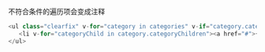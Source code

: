 不符合条件的遍历项会变成注释

```javascript
<ul class="clearfix" v-for="category in categories" v-if="category.categoryId==current">
   <li v-for="categoryChild in category.categoryChildren"><a href="#">{{categoryChild.name}}</a></li>
</ul>
```

